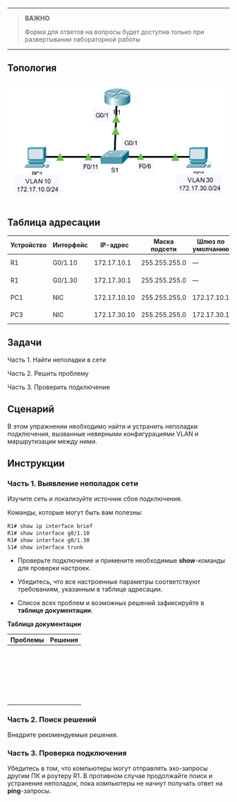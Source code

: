 
---

> **ВАЖНО**
> 
> Форма для ответов на вопросы будет доступна только при развертывании лабораторной работы 

---

## Топология

![](./assets/topology.png)

## Таблица адресации

| Устройство | Интерфейс | IP-адрес     | Маска подсети | Шлюз по умолчанию | VLAN    |
|------------|-----------|--------------|---------------|-------------------|---------|
| R1         | G0/1.10   | 172.17.10.1  | 255.255.255.0 | —                 | VLAN 10 |
| R1         | G0/1.30   | 172.17.30.1  | 255.255.255.0 | —                 | VLAN 30 |
| PC1        | NIC       | 172.17.10.10 | 255.255.255.0 | 172.17.10.1       | VLAN 10 |
| PC3        | NIC       | 172.17.30.10 | 255.255.255.0 | 172.17.30.1       | VLAN 30 |

## Задачи

Часть 1. Найти неполадки в сети

Часть 2. Решить проблему

Часть 3. Проверить подключение

## Сценарий

В этом упражнении необходимо найти и устранить неполадки подключения, вызванные неверными конфигурациями VLAN и маршрутизации между ними.

## Инструкции

### Часть 1. Выявление неполадок сети

Изучите сеть и локализуйте источник сбоя подключения.

Команды, которые могут быть вам полезны:

```
R1# show ip interface brief
R1# show interface g0/1.10
R1# show interface g0/1.30
S1# show interface trunk
```

-   Проверьте подключение и примените необходимые **show**-команды для проверки настроек.

-   Убедитесь, что все настроенные параметры соответствуют требованиям, указанным в таблице адресации.

-   Список всех проблем и возможных решений зафиксируйте в **таблице документации**.

**Таблица документации**

| Проблемы | Решения |
|----------|---------|
| &nbsp;   |         |
| &nbsp;   |         |
| &nbsp;   |         |
| &nbsp;   |         |
| &nbsp;   |         |
| &nbsp;   |         |

### Часть 2. Поиск решений

Внедрите рекомендуемые решения.

### Часть 3. Проверка подключения

Убедитесь в том, что компьютеры могут отправлять эхо-запросы другим ПК и роутеру R1. В противном случае продолжайте поиск и устранение неполадок, пока компьютеры не начнут получать ответ на **ping**-запросы.

<!-- [Скачать файл Packet Tracer для локального запуска](./assets/4.4.8-lab.pka) -->
